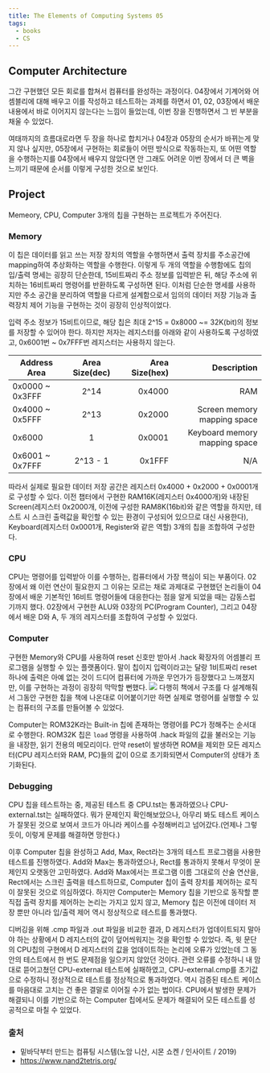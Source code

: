 ```yaml
---
title: The Elements of Computing Systems 05
tags:
  - books
  - CS
---
```



## Computer Architecture
그간 구현했던 모든 회로를 합쳐서 컴퓨터를 완성하는 과정이다.
04장에서 기계어와 어셈블리에 대해 배우고 이를 작성하고 테스트하는 과제를 하면서 01, 02, 03장에서 배운 내용에서 바로 이어지지 않는다는 느낌이 들었는데, 이번 장을 진행하면서 그 빈 부분을 채울 수 있었다.

여태까지의 흐름대로라면 두 장을 하나로 합치거나 04장과 05장의 순서가 바뀌는게 맞지 않나 싶지만, 05장에서 구현하는 회로들이 어떤 방식으로 작동하는지, 또 어떤 역할을 수행하는지를 04장에서 배우지 않았다면 안 그래도 어려운 이번 장에서 더 큰 벽을 느끼기 때문에 순서를 이렇게 구성한 것으로 보인다.

## Project
Memeory, CPU, Computer 3개의 칩을 구현하는 프로젝트가 주어진다.

### Memory
이 칩은 데이터를 읽고 쓰는 저장 장치의 역할을 수행하면서 출력 장치를 주소공간에 mapping하여 추상화하는 역할을 수행한다. 
이렇게 두 개의 역할을 수행함에도 칩의 입/출력 명세는 굉장히 단순한데, 15비트짜리 주소 정보를 입력받은 뒤, 해당 주소에 위치하는 16비트짜리 명령어를 반환하도록 구성하면 된다.
이처럼 단순한 명세를 사용하지만 주소 공간을 분리하여 역할을 다르게 설계함으로서 임의의 데이터 저장 기능과 출력장치 제어 기능을 구현하는 것이 굉장히 인상적이었다.  

입력 주소 정보가 15비트이므로, 해당 칩은 최대 2^15 = 0x8000 ~= 32K(bit)의 정보를 저장할 수 있어야 한다.
하지만 저자는 레지스터를 아래와 같이 사용하도록 구성하였고, 0x6001번 ~ 0x7FFF번 레지스터는 사용하지 않는다.

| Address Area  |      Area Size(dec)     | Area Size(hex)    |Description  |
|----------|:-------------:|------:|------:|
| 0x0000 ~ 0x3FFF | 2^14  | 0x4000 | RAM |
| 0x4000 ~ 0x5FFF |    2^13   | 0x2000 |  Screen memory mapping space |
| 0x6000 | 1 | 0x0001 | Keyboard memory mapping space |
| 0x6001 ~ 0x7FFF | 2^13 - 1 | 0x1FFF |  N/A  |

따라서 실제로 필요한 데이터 저장 공간은 레지스터 0x4000 + 0x2000 + 0x0001개로 구성할 수 있다.
이전 챕터에서 구현한 RAM16K(레지스터 0x4000개)와 내장된 Screen(레지스터 0x2000개, 이전에 구성한 RAM8K(16bit)와 같은 역할을 하지만, 테스트 시 스크린 출력값을 확인할 수 있는 환경이 구성되어 있으므로 대신 사용한다), Keyboard(레지스터 0x0001개, Register와 같은 역할) 3개의 칩을 조합하여 구성한다.

### CPU
CPU는 명령어를 입력받아 이를 수행하는, 컴퓨터에서 가장 핵심이 되는 부품이다. 
02장에서 왜 이런 연산이 필요한지 그 이유는 모르는 채로 과제대로 구현했던 논리들이 04장에서 배운 기본적인 16비트 명령어들에 대응한다는 점을 알게 되었을 때는 감동스럽기까지 했다.
02장에서 구현한 ALU와 03장의 PC(Program Counter), 그리고 04장에서 배운 D와 A, 두 개의 레지스터를 조합하여 구성할 수 있었다.

### Computer
구현한 Memory와 CPU를 사용하여 reset 신호만 받아서 .hack 확장자의 어셈블리 프로그램을 실행할 수 있는 플랫폼이다. 
말이 칩이지 입력이라고는 달랑 1비트짜리 reset 하나에 출력은 아예 없는 것이 드디어 컴퓨터에 가까운 무언가가 등장했다고 느껴졌지만, 이를 구현하는 과정이 굉장히 막막할 뻔했다.
![](/images/tecs05-computer.png) 
다행히 책에서 구조를 다 설계해줘서 그동안 구현한 칩을 책에 나온대로 이어붙이기만 하면 실제로 명령어를 실행할 수 있는 컴퓨터의 구조를 만들어볼 수 있었다.

Computer는 ROM32K라는 Built-in 칩에 존재하는 명령어를 PC가 정해주는 순서대로 수행한다.
ROM32K 칩은 `load` 명령을 사용하여 .hack 파일의 값을 불러오는 기능을 내장한, 읽기 전용의 메모리이다.
만약 reset이 발생하면 ROM을 제외한 모든 레지스터(CPU 레지스터와 RAM, PC)들의 값이 0으로 초기화되면서 Computer의 상태가 초기화된다.

### Debugging
CPU 칩을 테스트하는 중, 제공된 테스트 중 CPU.tst는 통과하였으나 CPU-external.tst는 실패하였다.
뭐가 문제인지 확인해보았으나, 아무리 봐도 테스트 케이스가 잘못된 것으로 보여서 코드가 아니라 케이스를 수정해버리고 넘어갔다.(언제나 그렇듯이, 이렇게 문제를 해결하면 망한다.)

이후 Computer 칩을 완성하고 Add, Max, Rect라는 3개의 테스트 프로그램을 사용한 테스트를 진행하였다.
Add와 Max는 통과하였으나, Rect를 통과하지 못해서 무엇이 문제인지 오랫동안 고민하였다.
Add와 Max에서는 프로그램 이름 그대로의 산술 연산을, Rect에서는 스크린 출력을 테스트하므로, Computer 칩이 출력 장치를 제어하는 로직이 잘못된 것으로 의심하였다.
하지만 Computer는 Memory 칩을 기반으로 동작할 뿐 직접 출력 장치를 제어하는 논리는 가지고 있지 않고, Memory 칩은 이전에 데이터 저장 뿐만 아니라 입/출력 제어 역시 정상적으로 테스트를 통과했다.

디버깅을 위해 .cmp 파일과 .out 파일을 비교한 결과, D 레지스터가 업데이트되지 말아야 하는 상황에서 D 레지스터의 값이 덮어씌워지는 것을 확인할 수 있었다.
즉, 윗 문단의 CPU칩의 구현에서 D 레지스터의 값을 업데이트하는 논리에 오류가 있었는데 그 동안의 테스트에서 한 번도 문제점을 일으키지 않았던 것이다.
관련 오류를 수정하니 내 맘대로 뜯어고쳤던 CPU-external 테스트에 실패하였고, CPU-external.cmp를 초기값으로 수정하니 정상적으로 테스트를 정상적으로 통과하였다. 역시 검증된 테스트 케이스를 마음대로 고치는 건 좋은 결말로 이어질 수가 없는 법이다.
CPU에서 발생한 문제가 해결되니 이를 기반으로 하는 Computer 칩에서도 문제가 해결되어 모든 테스트를 성공적으로 마칠 수 있었다.

### 출처
- 밑바닥부터 만드는 컴퓨팅 시스템(노암 니산, 시몬 쇼켄 / 인사이트 / 2019)
- https://www.nand2tetris.org/

